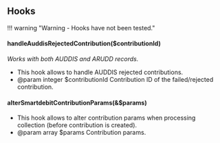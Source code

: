 ## Hooks
!!! warning "Warning - Hooks have not been tested."

#### handleAuddisRejectedContribution($contributionId)
*Works with both AUDDIS and ARUDD records.*

* This hook allows to handle AUDDIS rejected contributions.
* @param integer $contributionId Contribution ID of the failed/rejected contribution.

#### alterSmartdebitContributionParams(&$params)

* This hook allows to alter contribution params when processing collection (before contribution is created).
* @param array $params Contribution params.
